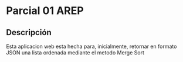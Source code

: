# Parcial 01 AREP

## Descripción
Esta aplicacion web esta hecha para, inicialmente, retornar en formato JSON una lista ordenada mediante el metodo Merge Sort
